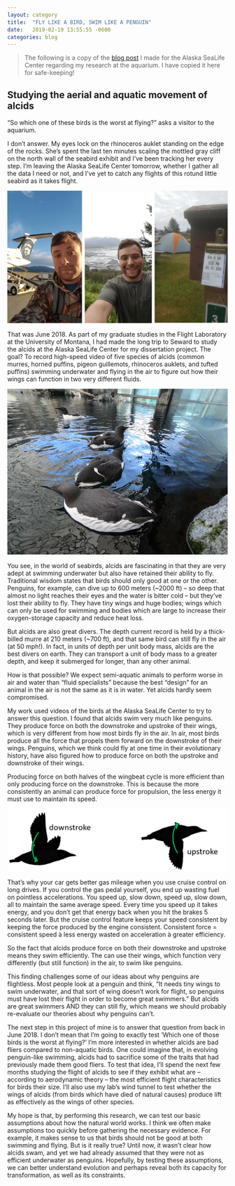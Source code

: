 ```yaml
---
layout: category
title:  "FLY LIKE A BIRD, SWIM LIKE A PENGUIN"
date:   2019-02-19 13:55:55 -0600
categories: blog
---
```


> The following is a copy of the [blog post](https://60nscience.alaskasealife.org/2019/02/19/fly-like-a-bird-swim-like-a-penguin/) I made for the Alaska SeaLife Center regarding my research at the aquarium. I have copied it here for safe-keeping!

## Studying the aerial and aquatic movement of alcids

“So which one of these birds is the worst at flying?” asks a visitor to the aquarium.

I don’t answer. My eyes lock on the rhinoceros auklet standing on the edge of the rocks. She’s spent the last ten minutes scaling the mottled gray cliff on the north wall of the seabird exhibit and I’ve been tracking her every step. I’m leaving the Alaska SeaLife Center tomorrow, whether I gather all the data I need or not, and I’ve yet to catch any flights of this rotund little seabird as it takes flight.

![Alaska Blog Photos](/assets/images/alaskaBlogPhotos.png)

That was June 2018. As part of my graduate studies in the Flight Laboratory at the University of Montana, I had made the long trip to Seward to study the alcids at the Alaska SeaLife Center for my dissertation project. The goal? To record high-speed video of five species of alcids (common murres, horned puffins, pigeon guillemots, rhinoceros auklets, and tufted puffins) swimming underwater and flying in the air to figure out how their wings can function in two very different fluids.

![Murres on the water](/assets/images/murres.jpg)

You see, in the world of seabirds, alcids are fascinating in that they are very adept at swimming underwater but also have retained their ability to fly. Traditional wisdom states that birds should only good at one or the other. Penguins, for example, can dive up to 600 meters (~2000 ft) – so deep that almost no light reaches their eyes and the water is bitter cold – but they’ve lost their ability to fly. They have tiny wings and huge bodies; wings which can only be used for swimming and bodies which are large to increase their oxygen-storage capacity and reduce heat loss.

But alcids are also great divers. The depth current record is held by a thick-billed murre at 210 meters (~700 ft), and that same bird can still fly in the air (at 50 mph!). In fact, in units of depth per unit body mass, alcids are the best divers on earth. They can transport a unit of body mass to a greater depth, and keep it submerged for longer, than any other animal.

How is that possible? We expect semi-aquatic animals to perform worse in air and water than “fluid specialists” because the best “design” for an animal in the air is not the same as it is in water. Yet alcids hardly seem compromised.

My work used videos of the birds at the Alaska SeaLife Center to try to answer this question. I found that alcids swim very much like penguins. They produce force on both the downstroke and upstroke of their wings, which is very different from how most birds fly in the air. In air, most birds produce all the force that propels them forward on the downstroke of their wings. Penguins, which we think could fly at one time in their evolutionary history, have also figured how to produce force on both the upstroke and downstroke of their wings.

Producing force on both halves of the wingbeat cycle is more efficient than only producing force on the downstroke. This is because the more consistently an animal can produce force for propulsion, the less energy it must use to maintain its speed.

![Upstroke and downstroke](/assets/images/strokes.png)

That’s why your car gets better gas mileage when you use cruise control on long drives. If you control the gas pedal yourself, you end up wasting fuel on pointless accelerations. You speed up, slow down, speed up, slow down, all to maintain the same average speed. Every time you speed up it takes energy, and you don’t get that energy back when you hit the brakes 5 seconds later. But the cruise control feature keeps your speed consistent by keeping the force produced by the engine consistent. Consistent force = consistent speed à less energy wasted on acceleration à greater efficiency.

So the fact that alcids produce force on both their downstroke and upstroke means they swim efficiently. The can use their wings, which function very differently (but still function) in the air, to swim like penguins.

This finding challenges some of our ideas about why penguins are flightless. Most people look at a penguin and think, “It needs tiny wings to swim underwater, and that sort of wing doesn’t work for flight, so penguins must have lost their flight in order to become great swimmers.” But alcids are great swimmers AND they can still fly, which means we should probably re-evaluate our theories about why penguins can’t.

The next step in this project of mine is to answer that question from back in June 2018. I don’t mean that I’m going to exactly test ‘Which one of those birds is the worst at flying?’ I’m more interested in whether alcids are bad fliers compared to non-aquatic birds. One could imagine that, in evolving penguin-like swimming, alcids had to sacrifice some of the traits that had previously made them good fliers. To test that idea, I’ll spend the next few months studying the flight of alcids to see if they exhibit what are – according to aerodynamic theory – the most efficient flight characteristics for birds their size. I’ll also use my lab’s wind tunnel to test whether the wings of alcids (from birds which have died of natural causes) produce lift as effectively as the wings of other species.

My hope is that, by performing this research, we can test our basic assumptions about how the natural world works. I think we often make assumptions too quickly before gathering the necessary evidence. For example, it makes sense to us that birds should not be good at both swimming and flying. But is it really true? Until now, it wasn’t clear how alcids swam, and yet we had already assumed that they were not as efficient underwater as penguins. Hopefully, by testing these assumptions, we can better understand evolution and perhaps reveal both its capacity for transformation, as well as its constraints.
